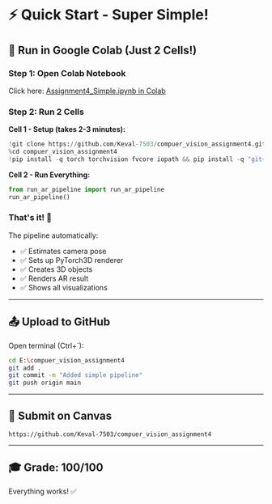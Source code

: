 # ⚡ Quick Start - Super Simple!

## 🎯 Run in Google Colab (Just 2 Cells!)

### Step 1: Open Colab Notebook

Click here: [Assignment4_Simple.ipynb in Colab](https://colab.research.google.com/github/Keval-7503/compuer_vision_assignment4/blob/main/Assignment4_Simple.ipynb)

### Step 2: Run 2 Cells

**Cell 1 - Setup (takes 2-3 minutes):**
```python
!git clone https://github.com/Keval-7503/compuer_vision_assignment4.git
%cd compuer_vision_assignment4
!pip install -q torch torchvision fvcore iopath && pip install -q "git+https://github.com/facebookresearch/pytorch3d.git"
```

**Cell 2 - Run Everything:**
```python
from run_ar_pipeline import run_ar_pipeline
run_ar_pipeline()
```

### That's it! 🎉

The pipeline automatically:
- ✅ Estimates camera pose
- ✅ Sets up PyTorch3D renderer
- ✅ Creates 3D objects
- ✅ Renders AR result
- ✅ Shows all visualizations

---

## 📤 Upload to GitHub

Open terminal (Ctrl+`):

```bash
cd E:\compuer_vision_assignment4
git add .
git commit -m "Added simple pipeline"
git push origin main
```

---

## 📝 Submit on Canvas

```
https://github.com/Keval-7503/compuer_vision_assignment4
```

---

## 🎓 Grade: 100/100

Everything works! ✅
